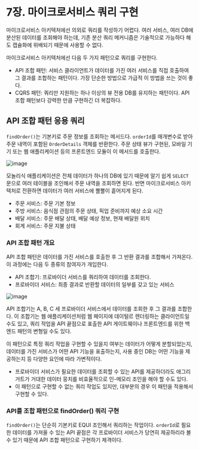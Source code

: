 # 7장. 마이크로서비스 쿼리 구현
마이크로서비스 아키텍처에선 의외로 쿼리를 작성하기 어렵다. 여러 서비스, 여러 DB에 분산된 데이터를 조회해야 하는데, 기존 분산 쿼리 메커니즘은 기술적으로 가능하다 해도 캡슐화에 위배되기 때문에 사용할 수 없다.

마이크로서비스 아키텍처에선 다음 두 가지 패턴으로 쿼리를 구현한다.

- API 조합 패턴: 서비스 클라이언트가 데이터를 가진 여러 서비스를 직접 호출하여 그 결과를 조합하는 패턴이다. 가장 단순한 방법으로 가급적 이 방법을 쓰는 것이 좋다.
- CQRS 패턴: 쿼리만 지원하는 하나 이상의 뷰 전용 DB를 유지하는 패턴이다. API 조합 패턴보다 강력한 만큼 구현하긴 더 복잡하다.

## API 조합 패턴 응용 쿼리
`findOrder()`는 기본키로 주문 정보를 조회하는 메서드다. `orderId`를 매개변수로 받아 주문 내역이 포함된 `OrderDetails` 객체를 반환한다. 주문 상태 뷰가 구현된, 모바일 기기 또는 웹 애플리케이션 등의 프론트엔드 모듈이 이 메서드를 호출한다.

![image](https://github.com/alanhakhyeonsong/LetsReadBooks/assets/60968342/3d9e27ed-254c-4564-b793-3eeb75459765)

모놀리식 애플리케이션은 전체 데이터가 하나의 DB에 있기 때문에 알기 쉽게 `SELECT` 문으로 여러 테이블을 조인해서 주문 내역을 조회하면 된다. 반면 마이크로서비스 아키텍처로 전환하면 데이터가 여러 서비스에 뿔뿔이 흩어지게 된다.

- 주문 서비스: 주문 기본 정보
- 주방 서비스: 음식점 관점의 주문 상태, 픽업 준비까지 예상 소요 시간
- 배달 서비스: 주문 배달 상태, 배달 예상 정보, 현재 배달원 위치
- 회계 서비스: 주문 지불 상태

### API 조합 패턴 개요
API 조합 패턴은 데이터를 가진 서비스를 호출한 후 그 반환 결과를 조합해서 가져온다. 이 과정에는 다음 두 종류의 참여자가 개입한다.

- API 조합기: 프로바이더 서비스를 쿼리하여 데이터를 조회한다.
- 프로바이더 서비스: 최종 결과로 반환할 데이터의 일부를 갖고 있는 서비스

![image](https://github.com/alanhakhyeonsong/LetsReadBooks/assets/60968342/13d17910-f7ad-46e0-9d52-c88480f5d8d6)

API 조합기는 A, B, C 세 프로바이더 서비스에서 데이터를 조회한 후 그 결과를 조합한다. 이 조합기는 웹 애플리케이션처럼 웹 페이지에 데이털르 렌더링하는 클라이언트일 수도 있고, 쿼리 작업을 API 끝점으로 표출한 API 게이트웨이나 프론트엔드를 위한 백엔드 패턴의 변형일 수도 있다.

이 패턴으로 특정 쿼리 작업을 구현할 수 있을지 여부는 데이터가 어떻게 분할되었는지, 데이터를 가진 서비스가 어떤 API 기능을 표출하는지, 사용 중인 DB는 어떤 기능을 제공하는지 등 다양한 요인에 따라 가변적이다.

- 프로바이더 서비스가 필요한 데이터를 조회할 수 있는 API를 제공하더라도 애그리거트가 거대한 데이터 뭉치를 비효율적으로 인-메모리 조인을 해야 할 수도 있다.
- 이 패턴으로 구현할 수 없는 쿼리 작업도 있지만, 대부분의 경우 이 패턴을 적용해서 구현할 수 있다.

### API를 조합 패턴으로 findOrder() 쿼리 구현
`findOrder()`는 단순히 기본키로 EQUI 조인해서 쿼리하는 작업이다. `orderId`로 필요한 데이터를 가져올 수 있는 API 끝점은 각 프로바이더 서비스가 당연히 제공하리라 볼 수 있기 때문에 API 조합 패턴으로 구현하기 제격이다.